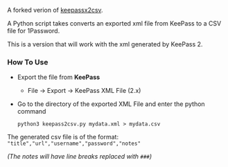A forked verion of [keepassx2csv](https://github.com/rtucker/keepassx2csv).

A Python script takes converts an exported xml file from KeePass to a CSV file for 1Password.

This is a version that will work with the xml generated by KeePass 2.

 
### How To Use ###
- Export the file from **KeePass** 
    - File -> Export -> KeePass XML File (2.x)
- Go to the directory of the exported XML File and enter the python command

    ```
    python3 keepass2csv.py mydata.xml > mydata.csv
    ```

The generated csv file is of the format:
`"title","url","username","password","notes"`

*(The notes will have line breaks replaced with `###`)* 


